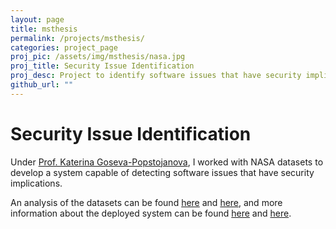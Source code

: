 ```yaml
---
layout: page
title: msthesis
permalink: /projects/msthesis/
categories: project_page
proj_pic: /assets/img/msthesis/nasa.jpg
proj_title: Security Issue Identification
proj_desc: Project to identify software issues that have security implications.
github_url: ""
---
```


<h1>Security Issue Identification</h1>

Under [Prof. Katerina Goseva-Popstojanova](http://community.wvu.edu/~kagoseva/), I worked with NASA datasets to develop a system capable of detecting software issues that have security implications.  

An analysis of the datasets can be found [here](/assets/pdf/MS/nasadsbs.pdf) and [here](/assets/pdf/MS/nasajtkg.pdf), and more information about the deployed system can be found [here](/assets/pdf/MS/MSThesis.pdf) and [here](/assets/pdf/MS/nasasystem.pdf).